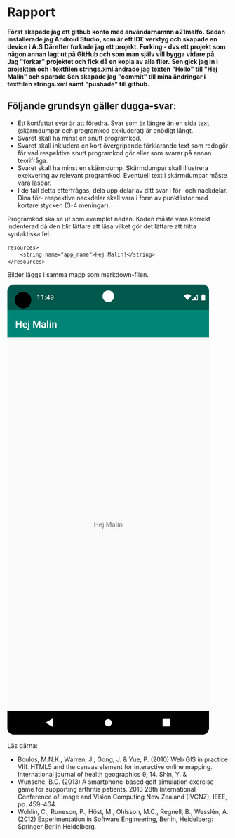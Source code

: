
# Rapport

**Först skapade jag ett github konto med användarnamnn a21malfo.**
**Sedan installerade jag Android Studio, som är ett IDE verktyg och skapade en device i A.S**
**Därefter forkade jag ett projekt. Forking - dvs ett projekt som någon annan lagt ut på GitHub och som man själv vill bygga vidare på. Jag "forkar" projektet och fick då en kopia av alla filer.**
**Sen gick jag in i projekten och i textfilen strings.xml ändrade jag texten "Hello" till "Hej Malin" och sparade**
**Sen skapade jag "commit" till mina ändringar i textfilen strings.xml samt "pushade" till github.**


## Följande grundsyn gäller dugga-svar:

- Ett kortfattat svar är att föredra. Svar som är längre än en sida text (skärmdumpar och programkod exkluderat) är onödigt långt.
- Svaret skall ha minst en snutt programkod.
- Svaret skall inkludera en kort övergripande förklarande text som redogör för vad respektive snutt programkod gör eller som svarar på annan teorifråga.
- Svaret skall ha minst en skärmdump. Skärmdumpar skall illustrera exekvering av relevant programkod. Eventuell text i skärmdumpar måste vara läsbar.
- I de fall detta efterfrågas, dela upp delar av ditt svar i för- och nackdelar. Dina för- respektive nackdelar skall vara i form av punktlistor med kortare stycken (3-4 meningar).

Programkod ska se ut som exemplet nedan. Koden måste vara korrekt indenterad då den blir lättare att läsa vilket gör det lättare att hitta syntaktiska fel.

```
resources>
    <string name="app_name">Hej Malin!</string>
</resources>

```


Bilder läggs i samma mapp som markdown-filen.

![](Screenshot_20230329_114929.png)

Läs gärna:

- Boulos, M.N.K., Warren, J., Gong, J. & Yue, P. (2010) Web GIS in practice VIII: HTML5 and the canvas element for interactive online mapping. International journal of health geographics 9, 14. Shin, Y. &
- Wunsche, B.C. (2013) A smartphone-based golf simulation exercise game for supporting arthritis patients. 2013 28th International Conference of Image and Vision Computing New Zealand (IVCNZ), IEEE, pp. 459–464.
- Wohlin, C., Runeson, P., Höst, M., Ohlsson, M.C., Regnell, B., Wesslén, A. (2012) Experimentation in Software Engineering, Berlin, Heidelberg: Springer Berlin Heidelberg.
